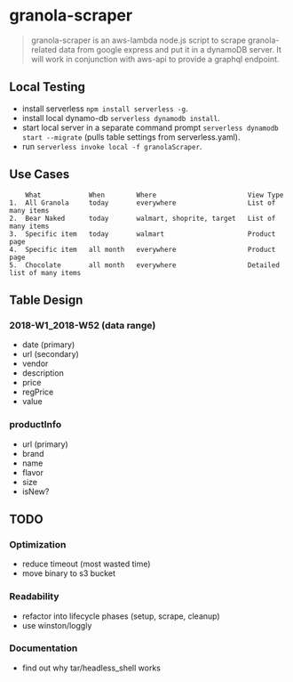 # granola-scraper

> granola-scraper is an aws-lambda node.js script to scrape granola-related data from google express and put it in a dynamoDB server.  It will work in conjunction with aws-api to provide a graphql endpoint.

## Local Testing
- install serverless `npm install serverless -g`.
- install local dynamo-db `serverless dynamodb install`.
- start local server in a separate command prompt `serverless dynamodb start --migrate` (pulls table settings from serverless.yaml).
- run `serverless invoke local -f granolaScraper`.

## Use Cases
```
    What            When        Where                       View Type
1.  All Granola     today       everywhere                  List of many items
2.  Bear Naked      today       walmart, shoprite, target   List of many items
3.  Specific item   today       walmart                     Product page
4.  Specific item   all month   everywhere                  Product page
5.  Chocolate       all month   everywhere                  Detailed list of many items
```

## Table Design
### 2018-W1_2018-W52 (data range)
- date (primary)
- url (secondary)
- vendor
- description
- price
- regPrice
- value

### productInfo
- url (primary)
- brand
- name
- flavor
- size
- isNew?

## TODO
### Optimization
- reduce timeout (most wasted time)
- move binary to s3 bucket

### Readability
- refactor into lifecycle phases (setup, scrape, cleanup)
- use winston/loggly

### Documentation
- find out why tar/headless_shell works